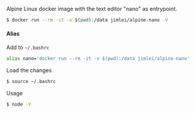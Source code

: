 Alpine Linux docker image with the text editor "nano" as entrypoint.

```bash
$ docker run --rm -it -v $(pwd):/data jimlei/alpine-nano -V
```

#### Alias
Add to `~/.bashrc`
```bash
alias nano='docker run --rm -it -v $(pwd):/data jimlei/alpine-nano'
```

Load the changes
```bash
$ source ~/.bashrc
```

Usage
```bash
$ node -V
```

